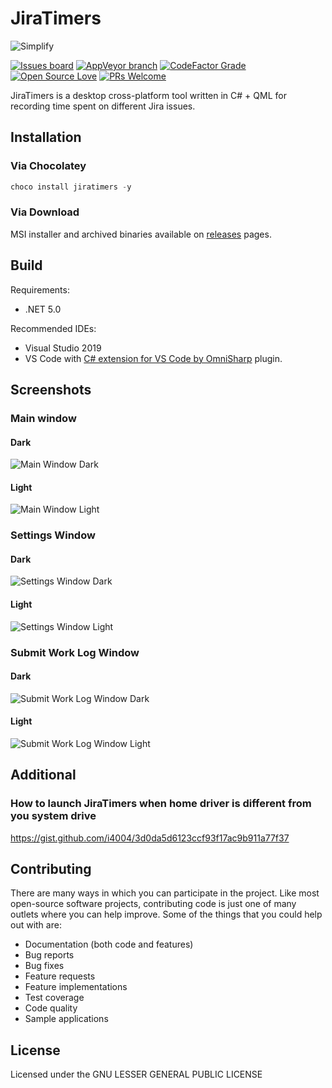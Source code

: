 # JiraTimers


![Simplify](https://raw.githubusercontent.com/i4004/JiraTimers/master/images/Logo128x128.png)


[![Issues board](https://dxssrr2j0sq4w.cloudfront.net/3.2.0/img/external/zenhub-badge.svg)](https://app.zenhub.com/workspaces/jiratimers-5d8f719fbe90910001987cdc/board?repos=211514366)
[![AppVeyor branch](https://img.shields.io/appveyor/ci/i4004/jiratimers)](https://ci.appveyor.com/project/i4004/jiratimers)
[![CodeFactor Grade](https://img.shields.io/codefactor/grade/github/i4004/JiraTimers)](https://www.codefactor.io/repository/github/i4004/JiraTimers)
[![Open Source Love](https://badges.frapsoft.com/os/v1/open-source.png?v=103)](https://github.com/ellerbrock/open-source-badges/)
[![PRs Welcome](https://img.shields.io/badge/PRs-welcome-brightgreen)](http://makeapullrequest.com)

JiraTimers is a desktop cross-platform tool written in C# + QML for recording time spent on different Jira issues.

## Installation

### Via Сhocolatey

```powershell
choco install jiratimers -y
```
### Via Download

MSI installer and archived binaries available on [releases](https://github.com/i4004/JiraTimers/releases) pages.

## Build

Requirements:

* .NET 5.0

Recommended IDEs:

* Visual Studio 2019
* VS Code with [C# extension for VS Code by OmniSharp](https://marketplace.visualstudio.com/items?itemName=ms-dotnettools.csharp) plugin.

## Screenshots

### Main window

#### Dark

![Main Window Dark](https://raw.githubusercontent.com/i4004/JiraTimers/master/images/screenshots/main-window.png)

#### Light

![Main Window Light](https://raw.githubusercontent.com/i4004/JiraTimers/master/images/screenshots/main-window-light.png)

### Settings Window

#### Dark

![Settings Window Dark](https://raw.githubusercontent.com/i4004/JiraTimers/master/images/screenshots/settings-window.png)

#### Light

![Settings Window Light](https://raw.githubusercontent.com/i4004/JiraTimers/master/images/screenshots/settings-window-light.png)

### Submit Work Log Window

#### Dark

![Submit Work Log Window Dark](https://raw.githubusercontent.com/i4004/JiraTimers/master/images/screenshots/submit-work-log-window.png)

#### Light

![Submit Work Log Window Light](https://raw.githubusercontent.com/i4004/JiraTimers/master/images/screenshots/submit-work-log-window-light.png)

## Additional

### How to launch JiraTimers when home driver is different from you system drive

https://gist.github.com/i4004/3d0da5d6123ccf93f17ac9b911a77f37

## Contributing

There are many ways in which you can participate in the project. Like most open-source software projects, contributing code is just one of many outlets where you can help improve. Some of the things that you could help out with are:

- Documentation (both code and features)
- Bug reports
- Bug fixes
- Feature requests
- Feature implementations
- Test coverage
- Code quality
- Sample applications

## License

Licensed under the GNU LESSER GENERAL PUBLIC LICENSE
